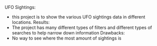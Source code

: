 UFO Sightings:
- this project is to show the various UFO sightings data in different locations.
Results:
- The project has many different types of filters and different types of searches to help narrow down information
Drawbacks:
- No way to see where the most amount of sightings is
